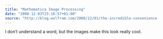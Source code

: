 ```yaml
---
title: "Mathematica Image Processing"
date: "2008-12-03T23:18:57+01:00"
source: "http://blog.wolfram.com/2008/12/01/the-incredible-convenience-of-mathematica-image-processing/"
---
```


I don’t understand a word, but the images make this look really cool.
